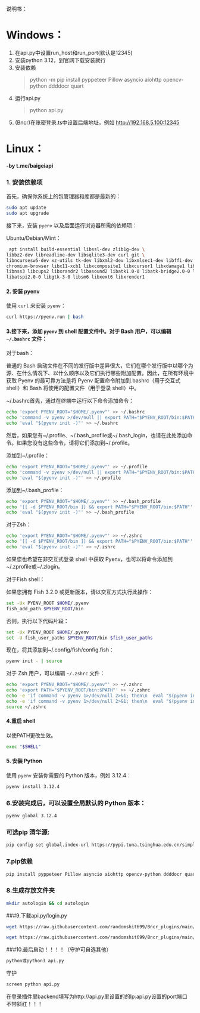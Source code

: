 说明书：  
# Windows：  
1. 在api.py中设置run_host和run_port(默认是12345)   
1. 安装python 3.12，到官网下载安装就行  
2. 安装依赖  
    >python -m pip install pyppeteer Pillow asyncio aiohttp opencv-python ddddocr quart
3. 运行api.py  
    >python api.py
4. (Bncr)在账密登录.ts中设置后端地址，例如 http://192.168.5.100:12345  

# Linux：
**-by t.me/baigeiapi**    
### 1. 安装依赖项

首先，确保你系统上的包管理器和库都是最新的：

```bash
sudo apt update
sudo apt upgrade
```

接下来，安装 `pyenv` 以及后面运行浏览器所需的依赖项：

Ubuntu/Debian/Mint：
```bash
 apt install build-essential libssl-dev zlib1g-dev \
libbz2-dev libreadline-dev libsqlite3-dev curl git \
libncursesw5-dev xz-utils tk-dev libxml2-dev libxmlsec1-dev libffi-dev liblzma-dev \
chromium-browser libx11-xcb1 libxcomposite1 libxcursor1 libxdamage1 libxi6 libxtst6 \
libnss3 libcups2 libxrandr2 libasound2 libatk1.0-0 libatk-bridge2.0-0 libpangocairo-1.0-0 \
libatspi2.0-0 libgtk-3-0 libsm6 libxext6 libxrender1
```

#### 2. 安装 pyenv

使用 `curl` 来安装 `pyenv`：

```bash
curl https://pyenv.run | bash
```

#### 3.接下来，添加 `pyenv` 到 shell 配置文件中。对于 Bash 用户，可以编辑 `~/.bashrc` 文件：

对于bash：

普通的 Bash 启动文件在不同的发行版中差异很大，它们在哪个发行版中以哪个为源、在什么情况下、以什么顺序以及它们执行哪些附加配置。因此，在所有环境中获取 Pyenv 的最可靠方法是将 Pyenv 配置命令附加到.bashrc（用于交互式 shell）和 Bash 将使用的配置文件（用于登录 shell）中。

~/.bashrc首先，通过在终端中运行以下命令添加命令：
```bash
echo 'export PYENV_ROOT="$HOME/.pyenv"' >> ~/.bashrc
echo 'command -v pyenv >/dev/null || export PATH="$PYENV_ROOT/bin:$PATH"' >> ~/.bashrc
echo 'eval "$(pyenv init -)"' >> ~/.bashrc
```
然后，如果您有~/.profile、~/.bash_profile或~/.bash_login，也请在此处添加命令。如果您没有这些命令，请将它们添加到~/.profile。

添加到~/.profile：
```bash
echo 'export PYENV_ROOT="$HOME/.pyenv"' >> ~/.profile
echo 'command -v pyenv >/dev/null || export PATH="$PYENV_ROOT/bin:$PATH"' >> ~/.profile
echo 'eval "$(pyenv init -)"' >> ~/.profile
```

添加到~/.bash_profile：
```bash
echo 'export PYENV_ROOT="$HOME/.pyenv"' >> ~/.bash_profile
echo '[[ -d $PYENV_ROOT/bin ]] && export PATH="$PYENV_ROOT/bin:$PATH"' >> ~/.bash_profile
echo 'eval "$(pyenv init -)"' >> ~/.bash_profile
```

对于Zsh：
```bash
echo 'export PYENV_ROOT="$HOME/.pyenv"' >> ~/.zshrc
echo '[[ -d $PYENV_ROOT/bin ]] && export PATH="$PYENV_ROOT/bin:$PATH"' >> ~/.zshrc
echo 'eval "$(pyenv init -)"' >> ~/.zshrc
```
如果您也希望在非交互式登录 shell 中获取 Pyenv，也可以将命令添加到~/.zprofile或~/.zlogin。

对于Fish shell：

如果您拥有 Fish 3.2.0 或更新版本，请以交互方式执行此操作：
```bash
set -Ux PYENV_ROOT $HOME/.pyenv
fish_add_path $PYENV_ROOT/bin
```
否则，执行以下代码片段：
```bash
set -Ux PYENV_ROOT $HOME/.pyenv
set -U fish_user_paths $PYENV_ROOT/bin $fish_user_paths
```
现在，将其添加到~/.config/fish/config.fish：
```bash
pyenv init - | source
```
对于 Zsh 用户，可以编辑 `~/.zshrc` 文件：

```bash
echo 'export PYENV_ROOT="$HOME/.pyenv"' >> ~/.zshrc
echo 'export PATH="$PYENV_ROOT/bin:$PATH"' >> ~/.zshrc
echo -e 'if command -v pyenv 1>/dev/null 2>&1; then\n  eval "$(pyenv init --path)"\nfi' >> ~/.zshrc
echo -e 'if command -v pyenv 1>/dev/null 2>&1; then\n  eval "$(pyenv init -)"\nfi' >> ~/.zshrc
source ~/.zshrc
```
#### 4.重启 shell
以使PATH更改生效。
```bash
exec "$SHELL"
```
#### 5. 安装 Python

使用 `pyenv` 安装你需要的 Python 版本，例如 3.12.4：

```bash
pyenv install 3.12.4
```

###  6.安装完成后，可以设置全局默认的 Python 版本：

```bash
pyenv global 3.12.4
```

### 可选pip 清华源:

```bash
pip config set global.index-url https://pypi.tuna.tsinghua.edu.cn/simple
```

### 7.pip依赖

```bash
pip install pyppeteer Pillow asyncio aiohttp opencv-python ddddocr quart
```

### 8.生成存放文件夹

```bash
mkdir autologin && cd autologin
```

###9.下载api.py/login.py

```bash
wget https://raw.githubusercontent.com/randomshit699/Bncr_plugins/main/plugins/%E9%99%84%E4%BB%B6/%E8%B4%A6%E5%AF%86%E7%99%BB%E5%BD%95/api.py

wget https://raw.githubusercontent.com/randomshit699/Bncr_plugins/main/plugins/%E9%99%84%E4%BB%B6/%E8%B4%A6%E5%AF%86%E7%99%BB%E5%BD%95/login.py
```
###10.最后启动！！！！（守护可自选其他）

```bash
python或python3 api.py
```

守护
```bash
screen python api.py
```


在登录插件里backend填写为http://api.py里设置的的Ip:api.py设置的port端口   不带斜杠！！！
